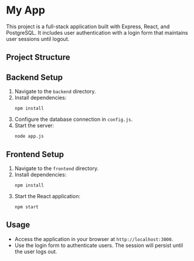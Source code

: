 # My App

This project is a full-stack application built with Express, React, and PostgreSQL. It includes user authentication with a login form that maintains user sessions until logout.

## Project Structure


## Backend Setup

1. Navigate to the `backend` directory.
2. Install dependencies:
   ```
   npm install
   ```
3. Configure the database connection in `config.js`.
4. Start the server:
   ```
   node app.js
   ```

## Frontend Setup

1. Navigate to the `frontend` directory.
2. Install dependencies:
   ```
   npm install
   ```
3. Start the React application:
   ```
   npm start
   ```

## Usage

- Access the application in your browser at `http://localhost:3000`.
- Use the login form to authenticate users. The session will persist until the user logs out.
